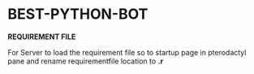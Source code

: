 # BEST-PYTHON-BOT

**REQUIREMENT FILE** 

For Server to load the requirement file so to startup page in pterodactyl pane and rename requirementfile location to **.r**
